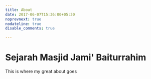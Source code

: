 ```yaml
---
title: About
date: 2017-06-07T15:36:00+05:30
noprevnext: true
nodateline: true
disable_comments: true

---
```


# Sejarah Masjid Jami' Baiturrahim

This is where my great about goes
